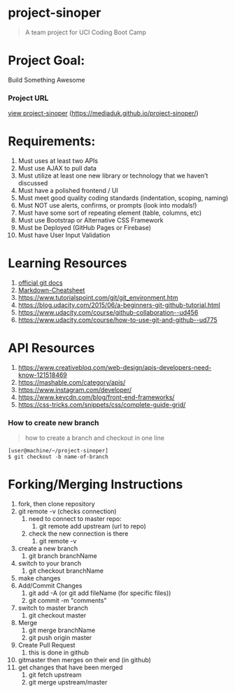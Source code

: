 # project-sinoper
> A team project for UCI Coding Boot Camp

# Project Goal:
Build Something Awesome

### Project URL
[view project-sinoper](https://mediaduk.github.io/project-sinoper/) (https://mediaduk.github.io/project-sinoper/)

# Requirements:
1. Must uses at least two APIs
2. Must use AJAX to pull data
3. Must utilize at least one new library or technology that we haven’t discussed
4. Must have a polished frontend / UI
5. Must meet good quality coding standards (indentation, scoping, naming)
6. Must NOT use alerts, confirms, or prompts (look into modals!)
7. Must have some sort of repeating element (table, columns, etc)
8. Must use Bootstrap or Alternative CSS Framework
9. Must be Deployed (GitHub Pages or Firebase)
10. Must have User Input Validation

# Learning Resources
1. [official git docs](https://git-scm.com/doc)
2. [Markdown-Cheatsheet](https://github.com/adam-p/markdown-here/wiki/Markdown-Cheatsheet)
3. https://www.tutorialspoint.com/git/git_environment.htm
4. https://blog.udacity.com/2015/06/a-beginners-git-github-tutorial.html
5. https://www.udacity.com/course/github-collaboration--ud456
6. https://www.udacity.com/course/how-to-use-git-and-github--ud775

# API Resources
1. https://www.creativebloq.com/web-design/apis-developers-need-know-121518469
2. https://mashable.com/category/apis/
3. https://www.instagram.com/developer/
4. https://www.keycdn.com/blog/front-end-frameworks/
5. https://css-tricks.com/snippets/css/complete-guide-grid/

### How to create new branch
> how to create a branch and checkout in one line
```
[user@machine/~/project-sinoper]
$ git checkout -b name-of-branch
```
# Forking/Merging Instructions
1. fork, then clone repository
2. git remote -v (checks connection)
    1. need to connect to master repo:
        1. git remote add upstream (url to repo)
    1. check the new connection is there
        1. git remote -v
3. create a new branch
    1. git branch branchName
4. switch to your branch
    1. git checkout branchName
5. make changes
6. Add/Commit Changes
    1. git add -A (or git add fileName (for specific files))
    2. git commit -m "comments"
7. switch to master branch
    1. git checkout master
8. Merge
    1. git merge branchName
    2. git push origin master
9. Create Pull Request
    1. this is done in github
10. gitmaster then merges on their end (in github)
11. get changes that have been merged
    1. git fetch upstream
    2. git merge upstream/master
